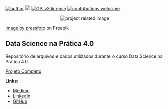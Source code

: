 [![author](https://img.shields.io/badge/author-KAUE-red.svg)](https://www.linkedin.com/in/kauefs/) [![](https://img.shields.io/badge/python-3-blue.svg)](https://www.python.org/downloads/release/python-365/) [![GPLv3 license](https://img.shields.io/badge/License-GPLv3-blue.svg)](http://perso.crans.org/besson/LICENSE.html) [![contributions welcome](https://img.shields.io/badge/contributions-welcome-brightgreen.svg?style=flat)](https://github.com/kauefs/portfolio/issues)

<p align="center">
  <img src="https://img.freepik.com/free-photo/close-up-businessman-with-digital-tablet_1098-549.jpg" alt="project related image">
 
 <a href="https://www.freepik.com/free-photo/close-up-businessman-with-digital-tablet_855036.htm#query=data&position=8&from_view=search&track=sph">Image by pressfoto</a> on Freepik
</p>

## Data Science na Prática 4.0

Repositório de arquivos e dados utilizados durante o curso Data Science na Prática 4.0.

[Projeto Completo](https://sigmoidal.ai)

**Links:**
* [Medium](https://medium.com/@kauefs)
* [LinkedIn](https://www.linkedin.com/in/kauefs/)
* [GitHub](https://github.com/kauefs)
